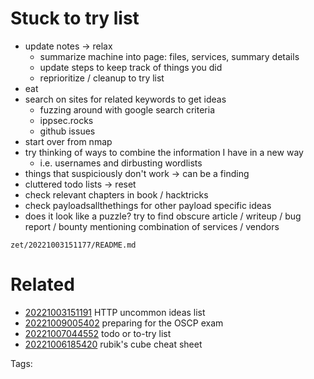 # Stuck to try list
- update notes -> relax
  - summarize machine into page: files, services, summary details
  - update steps to keep track of things you did
  - reprioritize / cleanup to try list
- eat
- search on sites for related keywords to get ideas
  - fuzzing around with google search criteria
  - ippsec.rocks
  - github issues
- start over from nmap
- try thinking of ways to combine the information I have in a new way
  - i.e. usernames and dirbusting wordlists
- things that suspiciously don't work -> can be a finding
- cluttered todo lists -> reset
- check relevant chapters in book / hacktricks
- check payloadsallthethings for other payload specific ideas
- does it look like a puzzle? try to find obscure article / writeup / bug report / bounty mentioning combination of services / vendors

` zet/20221003151177/README.md `

# Related

- [20221003151191](/zet/20221003151191/README.md) HTTP uncommon ideas list
- [20221009005402](/zet/20221009005402/README.md) preparing for the OSCP exam
- [20221007044552](/zet/20221007044552/README.md) todo or to-try list
- [20221006185420](/zet/20221006185420/README.md) rubik's cube cheat sheet

Tags:

    
